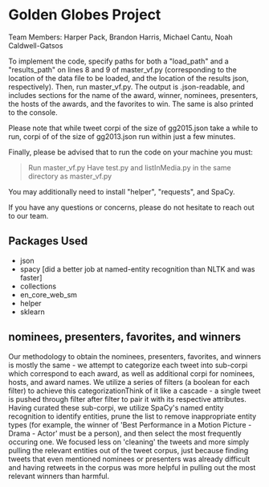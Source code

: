 # Golden Globes Project
Team Members: Harper Pack, Brandon Harris, Michael Cantu, Noah Caldwell-Gatsos

To implement the code, specify paths for both a "load_path" and a "results_path" on lines 8 and 9 of master_vf.py (corresponding to the location of the data file to be loaded, and the location of the results json, respectively).  Then, run master_vf.py. The output is .json-readable, and includes sections for the name of the award, winner, nominees, presenters, the hosts of the awards, and the favorites to win. The same is also printed to the console.

Please note that while tweet corpi of the size of gg2015.json take a while to run, corpi of of the size of gg2013.json run within just a few minutes.

Finally, please be advised that to run the code on your machine you must:
> Run master_vf.py
> Have test.py and listInMedia.py in the same directory as master_vf.py

You may additionally need to install "helper", "requests", and SpaCy.  

If you have any questions or concerns, please do not hesitate to reach out to our team.

## Packages Used
* json
* spacy [did a better job at named-entity recognition than NLTK and was faster] 
* collections
* en_core_web_sm
* helper
* sklearn

## nominees, presenters, favorites, and winners
  Our methodology to obtain the nominees, presenters, favorites, and winners is mostly the same - we attempt to categorize each tweet into sub-corpi which correspond to each award, as well as additional corpi for nominees, hosts, and award names. We utilize a series of filters (a boolean for each filter) to achieve this categorizationThink of it like a cascade - a single tweet is pushed through filter after filter to pair it with its respective attributes.  Having curated these sub-corpi, we utilize SpaCy's named entity recognition to identify entities, prune the list to remove inappropriate entity types (for example, the winner of 'Best Performance in a Motion Picture - Drama - Actor' must be a person), and then select the most frequently occuring one.
  We focused less on 'cleaning' the tweets and more simply pulling the relevant entities out of the tweet corpus, just because finding tweets that even mentioned nominees or presenters was already difficult and having retweets in the corpus was more helpful in pulling out the most relevant winners than harmful. 
  

  

